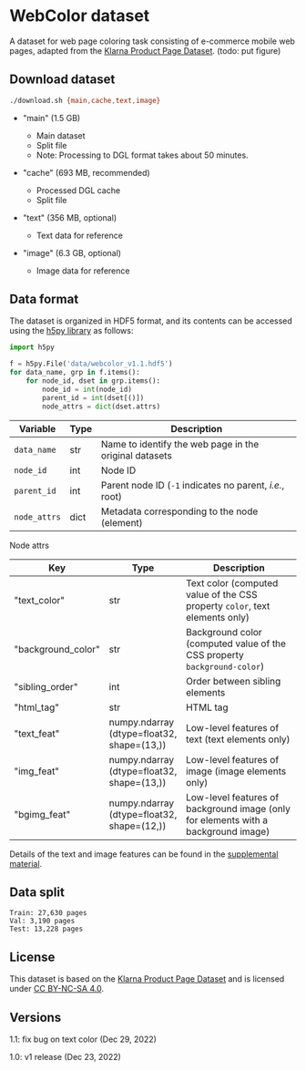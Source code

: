 # WebColor dataset

A dataset for web page coloring task consisting of e-commerce mobile web pages,
adapted from the [Klarna Product Page Dataset](https://github.com/klarna/product-page-dataset). (todo: put figure)

## Download dataset

```bash
./download.sh {main,cache,text,image}
```

-   "main" (1.5 GB)

    -   Main dataset
    -   Split file
    -   Note: Processing to DGL format takes about 50 minutes.

-   "cache" (693 MB, recommended)

    -   Processed DGL cache
    -   Split file

-   "text" (356 MB, optional)

    -   Text data for reference

-   "image" (6.3 GB, optional)

    -   Image data for reference

## Data format

The dataset is organized in HDF5 format, and its contents can be accessed using
the [h5py library](https://docs.h5py.org/en/stable/quick.html) as follows:

```python
import h5py

f = h5py.File('data/webcolor_v1.1.hdf5')
for data_name, grp in f.items():
    for node_id, dset in grp.items():
        node_id = int(node_id)
        parent_id = int(dset[()])
        node_attrs = dict(dset.attrs)
```

Variable|Type|Description
---|---|---
`data_name`|str|Name to identify the web page in the original datasets
`node_id`|int|Node ID
`parent_id`|int|Parent node ID (`-1` indicates no parent, *i.e.*, root)
`node_attrs`|dict|Metadata corresponding to the node (element)

Node attrs

Key|Type|Description
---|---|---
"text_color"|str|Text color (computed value of the CSS property `color`, text elements only)
"background_color"|str|Background color (computed value of the CSS property `background-color`)
"sibling_order"|int|Order between sibling elements
"html_tag"|str|HTML tag
"text_feat"|numpy.ndarray<br>(dtype=float32,<br>shape=(13,))|Low-level features of text (text elements only)
"img_feat"|numpy.ndarray<br>(dtype=float32,<br>shape=(13,))|Low-level features of image (image elements only)
"bgimg_feat"|numpy.ndarray<br>(dtype=float32,<br>shape=(12,))|Low-level features of background image (only for elements with a background image)

Details of the text and image features can be found in the [supplemental material](https://arxiv.org/abs/2212.11541).

## Data split

```
Train: 27,630 pages
Val: 3,190 pages
Test: 13,228 pages
```

## License

This dataset is based on the [Klarna Product Page Dataset](https://github.com/klarna/product-page-dataset) and is licensed under [CC BY-NC-SA 4.0](http://creativecommons.org/licenses/by-nc-sa/4.0/).

## Versions

1.1: fix bug on text color (Dec 29, 2022)

1.0: v1 release (Dec 23, 2022)
